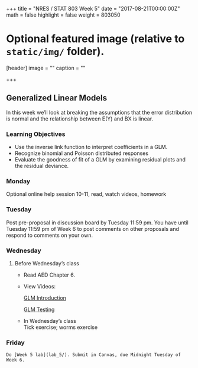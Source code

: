 +++
title = "NRES / STAT 803 Week 5"
date = "2017-08-21T00:00:00Z"
math = false
highlight = false
weight = 803050

# Optional featured image (relative to `static/img/` folder).
[header]
image = ""
caption = ""

+++

## Generalized Linear Models

In this week we’ll look at breaking the assumptions that the error distribution is normal and the relationship between E(Y) and BX is linear.
### Learning Objectives

* Use the inverse link function to interpret coefficients in a GLM.
* Recognize binomial and Poisson distributed responses
* Evaluate the goodness of fit of a GLM by examining residual plots and the residual deviance.

### Monday

Optional online help session 10-11, read, watch videos, homework

### Tuesday

Post pre-proposal in discussion board by Tuesday 11:59 pm. You have until Tuesday 11:59 pm of Week 6 to post comments on other proposals and respond to comments on your own.

### Wednesday

1. Before Wednesday’s class

    * Read AED Chapter 6.

    * View Videos:

        [GLM Introduction](https://youtu.be/S5lNiAJ5X4E)
        
        [GLM Testing](https://youtu.be/mkTavUXyY-c)

    * In Wednesday’s class  
        Tick exercise; worms exercise

### Friday

    Do [Week 5 lab](lab_5/). Submit in Canvas, due Midnight Tuesday of Week 6.
    